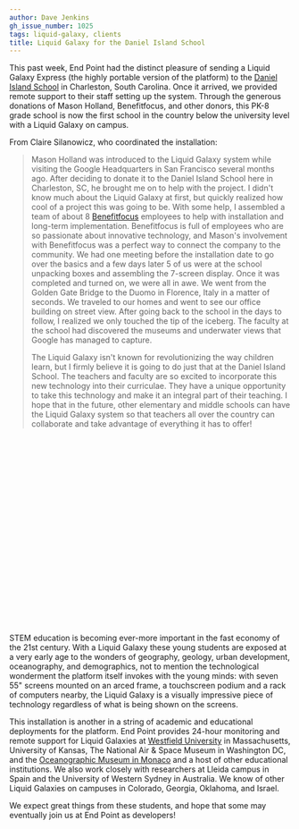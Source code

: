 ```yaml
---
author: Dave Jenkins
gh_issue_number: 1025
tags: liquid-galaxy, clients
title: Liquid Galaxy for the Daniel Island School
---
```


This past week, End Point had the distinct pleasure of sending a Liquid Galaxy Express (the highly portable version of the platform) to the [Daniel Island School](http://www.berkeley.k12.sc.us/DanielIsland.cfm) in Charleston, South Carolina.  Once it arrived, we provided remote support to their staff setting up the system. Through the generous donations of Mason Holland, Benefitfocus, and other donors, this PK-8 grade school is now the first school in the country below the university level with a Liquid Galaxy on campus.

From Claire Silanowicz, who coordinated the installation:

> Mason Holland was introduced to the Liquid Galaxy system while visiting the Google Headquarters in San Francisco several months ago. After deciding to donate it to the Daniel Island School here in Charleston, SC, he brought me on to help with the project. I didn't know much about the Liquid Galaxy at first, but quickly realized how cool of a project this was going to be. With some help, I assembled a team of about 8 [Benefitfocus](http://www.benefitfocus.com/) employees to help with installation and long-term implementation. Benefitfocus is full of employees who are so passionate about innovative technology, and Mason's involvement with Benefitfocus was a perfect way to connect the company to the community. We had one meeting before the installation date to go over the basics and a few days later 5 of us were at the school unpacking boxes and assembling the 7-screen display. Once it was completed and turned on, we were all in awe. We went from the Golden Gate Bridge to the Duomo in Florence, Italy in a matter of seconds. We traveled to our homes and went to see our office building on street view. After going back to the school in the days to follow, I realized we only touched the tip of the iceberg. The faculty at the school had discovered the museums and underwater views that Google has managed to capture.
>
> The Liquid Galaxy isn't known for revolutionizing the way children learn, but I firmly believe it is going to do just that at the Daniel Island School. The teachers and faculty are so excited to incorporate this new technology into their curriculae. They have a unique opportunity to take this technology and make it an integral part of their teaching. I hope that in the future, other elementary and middle schools can have the Liquid Galaxy system so that teachers all over the country can collaborate and take advantage of everything it has to offer!

<object height="338" width="600"><param name="movie" value="//www.youtube.com/v/x00oI8Wbj90?hl=en_US&amp;version=3"/><param name="allowFullScreen" value="true"/><param name="allowscriptaccess" value="always"/><embed allowfullscreen="true" allowscriptaccess="always" height="338" src="//www.youtube.com/v/x00oI8Wbj90?hl=en_US&amp;version=3" type="application/x-shockwave-flash" width="600"/></object>

STEM education is becoming ever-more important in the fast economy of the 21st century.  With a Liquid Galaxy these young students are exposed at a very early age to the wonders of geography, geology, urban development, oceanography, and demographics, not to mention the technological wonderment the platform itself invokes with the young minds: with seven 55" screens mounted on an arced frame, a touchscreen podium and a rack of computers nearby, the Liquid Galaxy is a visually impressive piece of technology regardless of what is being shown on the screens.

This installation is another in a string of academic and educational deployments for the platform.  End Point provides 24-hour monitoring and remote support for Liquid Galaxies at [Westfield University](http://blog.endpoint.com/2014/04/liquid-galaxy-installation-at-westfield.html) in Massachusetts, University of Kansas, The National Air &amp; Space Museum in Washington DC, and the [Oceanographic Museum in Monaco](http://blog.endpoint.com/2012/12/oceanographic-museum-of-monaco-liquid.html) and a host of other educational institutions. We also work closely with researchers at Lleida campus in Spain and the University of Western Sydney in Australia.  We know of other Liquid Galaxies on campuses in Colorado, Georgia, Oklahoma, and Israel.

We expect great things from these students, and hope that some may eventually join us at End Point as developers!
